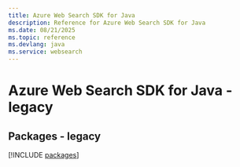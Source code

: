 ```yaml
---
title: Azure Web Search SDK for Java
description: Reference for Azure Web Search SDK for Java
ms.date: 08/21/2025
ms.topic: reference
ms.devlang: java
ms.service: websearch
---
```

# Azure Web Search SDK for Java - legacy
## Packages - legacy
[!INCLUDE [packages](web-search-index.md)]